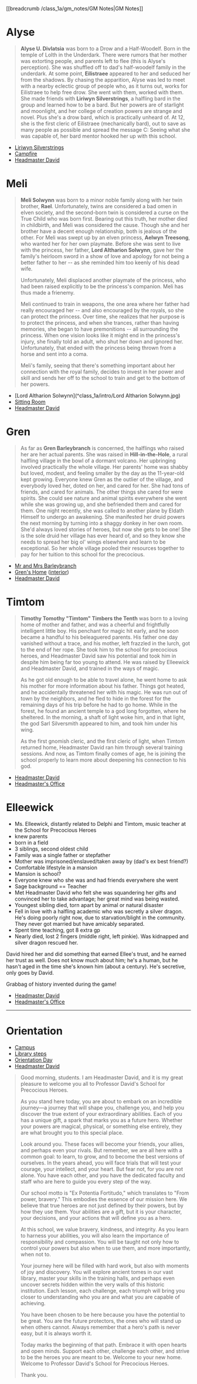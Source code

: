 [[breadcrumb /class_1a/gm_notes/GM Notes|GM Notes]]

# Alyse

> **Alyse U. Divlatsia** was born to a Drow and a Half-Woodelf. Born in the temple of Lolth in the Underdark. There were rumors that her mother was extorting people, and parents left to flee (this is Alyse's perception). She was shuffled off to dad's half-woodelf family in the underdark. At some point, **Eilistraee** appeared to her and seduced her from the shadows. By chasing the apparition, Alyse was led to meet with a nearby eclectic group of people who, as it turns out, works for Eilistraee to help free drow. She went with them, worked with them. She made friends with **Liriwyn Silverstrings**, a halfling bard in the group and learned how to be a bard. But her powers are of starlight and moonlight, and her college of creation powers are strange and novel. Plus she's a drow bard, which is practically unheard of. At 12, she is the first cleric of Eilistraee (mechanically bard), out to save as many people as possible and spread the message C: Seeing what she was capable of, her bard mentor hooked her up with this school.

* [Liriwyn Silverstrings](^class_1a/intro/liriwyn_silverstrings.jpg)
* [Campfire](^class_1a/intro/campfire.jpg)
* [Headmaster David](^uncle_david.jpg)

# Meli

> **Meli Solwynn** was born to a minor noble family along with her twin brother, **Rael**. Unfortunately, twins are considered a bad omen in elven society, and the second-born twin is considered a curse on the True Child who was born first. Bearing out this truth, her mother died in childbirth, and Meli was considered the cause. Though she and her brother have a decent enough relationship, both is jealous of the other. For Meli was swept up by an elven princess, **Aelwyn Treesong**, who wanted her for her own playmate. Before she was sent to live with the princess, her father, **Lord Altharion Solwynn**, gave her the family's heirloom sword in a show of love and apology for not being a better father to her -- as she reminded him too keenly of his dead wife. 
> 
> Unfortunately, Meli displaced another playmate of the princess, who had been raised explicitly to be the princess's companion. Meli has thus made a frienemy.
> 
> Meli continued to train in weapons, the one area where her father had really encouraged her -- and also encouraged by the royals, so she can protect the princess. Over time, she realizes that her purpose is to protect the princess, and when she trances, rather than having memories, she began to have premonitions -- all surrounding the princess. When one vision looks like it might end in the princess's injury, she finally told an adult, who shut her down and ignored her. Unfortunately, that ended with the princess being thrown from a horse and sent into a coma. 
> 
> Meli's family, seeing that there's something important about her connection with the royal family, decides to invest in her power and skill and sends her off to the school to train and get to the bottom of her powers.

* [Lord Altharion Solwynn](^class_1a/intro/Lord Altharion Solwynn.jpg)
* [Sitting Room](^class_1a/intro/sitting_room.jpg)
* [Headmaster David](^uncle_david.jpg)

# Gren

> As far as **Gren Barleybranch** is concerned, the halflings who raised her are her actual parents. She was raised in **Hill-in-the-Hole**, a rural halfling village in the bowl of a dormant volcano. Her upbringing involved practically the whole village. Her parents' home was shabby but loved, modest, and feeling smaller by the day as the 11-year-old kept growing. Everyone knew Gren as the outlier of the village, and everybody loved her, doted on her, and cared for her. She had tons of friends, and cared for animals. The other things she cared for were spirits. She could see nature and animal spirits everywhere she went while she was growing up, and she befriended them and cared for them. One night recently, she was called to another plane by Eldath Himself to undergo an awakening. She manifested her druid powers the next morning by turning into a shaggy donkey in her own room. She'd always loved stories of heroes, but now she gets to be one! She is the sole druid her village has ever heard of, and so they know she needs to spread her big ol' wings elsewhere and learn to be exceptional. So her whole village pooled their resources together to pay for her tuition to this school for the precocious.

* [Mr and Mrs Barleybranch](^class_1a/intro/grens_family.jpg)
* [Gren's Home](^class_1a/intro/grens_house.jpg) ([interior](^class_1a/intro/grens_house_interior.jpg))
* [Headmaster David](^uncle_david.jpg)

# Timtom

> **Timothy Tomothy "Timtom" Timbers the Tenth** was born to a loving home of mother and father, and was a cheerful and frightfully intelligent little boy. His penchant for magic hit early, and he soon became a handful to his beleaguered parents. His father one day vanished without a trace, and his mother, left frazzled in the lurch, got to the end of her rope. She took him to the school for precocious heroes, and Headmaster David saw his potential and took him in despite him being far too young to attend. He was raised by Elleewick and Headmaster David, and trained in the ways of magic.
> 
> As he got old enough to be able to travel alone, he went home to ask his mother for more information about his father. Things got heated, and he accidentally threatened her with his magic. He was run out of town by the neighbors, and he fled to hide in the forest for the remaining days of his trip before he had to go home. While in the forest, he found an ancient temple to a god long forgotten, where he sheltered. In the morning, a shaft of light woke him, and in that light, the god Sarl Silversmith appeared to him, and took him under his wing. 
> 
> As the first gnomish cleric, and the first cleric of light, when Timtom returned home, Headmaster David ran him through several training sessions. And now, as Timtom finally comes of age, he is joining the school properly to learn more about deepening his connection to his god.

* [Headmaster David](^uncle_david.jpg)
* [Headmaster's Office](^class_1a/headmasters_office.jpg)

# Elleewick

- Ms. Elleewick, distantly related to Delphi and Timtom, music teacher at the School for Precocious Heroes
- knew parents
- born in a field
- 3 siblings, second oldest child
- Family was a single father or stepfather
- Mother was imprisoned/enslaved/taken away by (dad's ex best friend?)
- Comfortable lifestyle in a mansion
- Mansion is school?
- Everyone knew who she was and had friends everywhere she went
- Sage background == Teacher
- Met Headmaster David who felt she was squandering her gifts and convinced her to take advantage; her great mind was being wasted.
- Youngest sibling died, torn apart by animal or natural disaster
- Fell in love with a halfling academic who was secretly a silver dragon. He's doing poorly right now, due to starvation/blight in the community. They never got married but have amicably separated.
- Spent time teaching, got 8 extra gp
- Nearly died, lost 2 fingers (middle right, left pinkie). Was kidnapped and silver dragon rescued her. 

David hired her and did something that earned Ellee's trust, and he earned her trust as well. Does not know much about him; he's a human, but he hasn't aged in the time she's known him (about a century). He's secretive, only goes by David.

Grabbag of history invented during the game!

* [Headmaster David](^uncle_david.jpg)
* [Headmaster's Office](^class_1a/headmasters_office.jpg)

----

# Orientation

* [Campus](^class_1a/campus.jpg)
* [Library steps](^class_1a/library_steps.jpg)
* [Orientation Day](^class_1a/intro/orientation_day.jpg)
* [Headmaster David](^uncle_david.jpg)

> Good morning, students. I am Headmaster David, and it is my great pleasure to welcome you all to Professor David's School for Precocious Heroes.
> 
> As you stand here today, you are about to embark on an incredible journey—a journey that will shape you, challenge you, and help you discover the true extent of your extraordinary abilities. Each of you has a unique gift, a spark that marks you as a future hero. Whether your powers are magical, physical, or something else entirely, they are what brought you to this special place.
> 
> Look around you. These faces will become your friends, your allies, and perhaps even your rivals. But remember, we are all here with a common goal: to learn, to grow, and to become the best versions of ourselves. In the years ahead, you will face trials that will test your courage, your intellect, and your heart. But fear not, for you are not alone. You have each other, and you have the dedicated faculty and staff who are here to guide you every step of the way.
> 
> Our school motto is "Ex Potentia Fortitudo," which translates to "From power, bravery." This embodies the essence of our mission here. We believe that true heroes are not just defined by their powers, but by how they use them. Your abilities are a gift, but it is your character, your decisions, and your actions that will define you as a hero.
> 
> At this school, we value bravery, kindness, and integrity. As you learn to harness your abilities, you will also learn the importance of responsibility and compassion. You will be taught not only how to control your powers but also when to use them, and more importantly, when not to.
> 
> Your journey here will be filled with hard work, but also with moments of joy and discovery. You will explore ancient tomes in our vast library, master your skills in the training halls, and perhaps even uncover secrets hidden within the very walls of this historic institution. Each lesson, each challenge, each triumph will bring you closer to understanding who you are and what you are capable of achieving.
> 
> You have been chosen to be here because you have the potential to be great. You are the future protectors, the ones who will stand up when others cannot. Always remember that a hero's path is never easy, but it is always worth it.
> 
> Today marks the beginning of that path. Embrace it with open hearts and open minds. Support each other, challenge each other, and strive to be the heroes you are meant to be. Welcome to your new home. Welcome to Professor David's School for Precocious Heroes.
> 
> Thank you.
